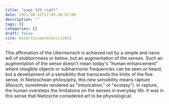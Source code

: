 ```yaml
---
title: "page 129 right"
date: 2021-08-31T17:03:30-07:00
description: ""
tags: []
categories: []
draft: false
cite: huiArtCosmotechnics2021
---
```


This affirmation of 
the *Ubermensch* is achieved not by a simple  and naive will of 
stubbornness or betise, but an augmentation of the senses. Such an 
augmentation of the sense doesn't mean today's "human enhancement"
where intagible objects or subharmonic frequencies can be
seen or heard, but a development of a sensibility that transcends the
limits of the five sense. In Nietzschean philosophy, this new 
sensibility means rapture (*Rausch*, sometimes rendered as "intoxication,"
or "ecstasy"). In rapture, the human oversteps the limitations on the
senses in everyday life. It was in this sense that Nietzsche considered art to be physiological.

